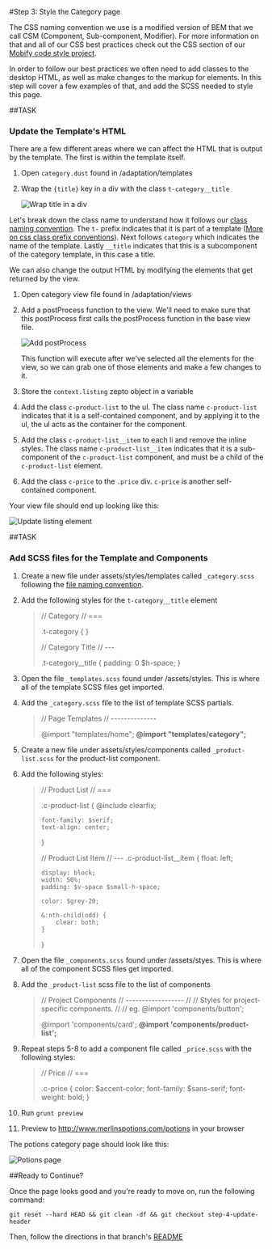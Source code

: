#Step 3: Style the Category page

The CSS naming convention we use is a modified version of BEM that we call CSM (Component, Sub-component, Modifier). For more information on that and all of our CSS best practices check out the CSS section of our [Mobify code style project](https://github.com/mobify/mobify-code-style/tree/master/css).


In order to follow our best practices we often need to add classes to the desktop HTML, as well as make changes to the markup for elements. In this step will cover a few examples of that, and add the SCSS needed to style this page.

##TASK

### Update the Template's HTML

There are a few different areas where we can affect the HTML that is output by the template. The first is within the template itself.

1. Open `category.dust` found in /adaptation/templates
2. Wrap the `{title}` key in a div with the class `t-category__title`

    ![Wrap title in a div](https://s3.amazonaws.com/uploads.hipchat.com/15359/64553/AoTbBtkdqrBznRL/Screen%20Shot%202015-01-16%20at%201.25.40%20PM.png)

Let's break down the class name to understand how it follows our [class naming convention](https://github.com/mobify/mobify-code-style/tree/master/css/class-naming-conventions#class-naming-conventions). The `t-` prefix indicates that it is part of a template ([More on css class prefix conventions](https://github.com/mobify/mobify-code-style/tree/master/css/class-naming-conventions#class-prefix-conventions)).
Next follows `category` which indicates the name of the template.
Lastly `__title` indicates that this is a subcomponent of the category template, in this case a title.

We can also change the output HTML by modifying the elements that get returned by the view.

1. Open category view file found in /adaptation/views
2. Add a postProcess function to the view. We'll need to make sure that this postProcess first calls the postProcess function in the base view file.

    ![Add postProcess](https://s3.amazonaws.com/uploads.hipchat.com/15359/64553/jcLAXHR4dtYiXsi/Screen%20Shot%202015-01-16%20at%201.27.27%20PM.png)

    This function will execute after we've selected all the elements for the view, so we can grab one of those elements and make a few changes to it.

3. Store the `context.listing` zepto object in a variable
4. Add the class `c-product-list` to the ul. The class name `c-product-list` indicates that it is a self-contained component, and by applying it to the ul, the ul acts as the container for the component.
5. Add the class `c-product-list__item` to each li and remove the inline styles. The class name `c-product-list__item` indicates that it is a sub-component of the `c-product-list` component, and must be a child of the `c-product-list` element.
6. Add the class `c-price` to the `.price` div. `c-price` is another self-contained component.

Your view file should end up looking like this:

![Update listing element](https://s3.amazonaws.com/uploads.hipchat.com/15359/64553/TFDwYRj5dy23ZRX/Screen%20Shot%202015-01-16%20at%201.28.36%20PM.png)

##TASK

### Add SCSS files for the Template and Components

1. Create a new file under assets/styles/templates called `_category.scss` following the [file naming convention](https://github.com/mobify/mobify-code-style/tree/master/css/sass-best-practices#filename-naming-convention).
2. Add the following styles for the `t-category__title` element

    > // Category
    > // ===
    >
    > .t-category {
    > }
    >
    >
    > // Category Title
    > // ---
    >
    > .t-category__title {
    >     padding: 0 $h-space;
    > }


3. Open the file `_templates.scss` found under /assets/styles. This is where all of the template SCSS files get imported.
4. Add the `_category.scss` file to the list of template SCSS partials.

    > // Page Templates
    > // --------------
    >
    > @import "templates/home";
    > **@import "templates/category";**


5. Create a new file under assets/styles/components called `_product-list.scss` for the product-list component.
6. Add the following styles:

    > // Product List
    > // ===
    >
    > .c-product-list {
    >     @include clearfix;
    >
    >     font-family: $serif;
    >     text-align: center;
    > }
    >
    >
    > // Product List Item
    > // ---
    > .c-product-list__item {
    >     float: left;
    >
    >     display: block;
    >     width: 50%;
    >     padding: $v-space $small-h-space;
    >
    >     color: $grey-20;
    >
    >     &:nth-child(odd) {
    >         clear: both;
    >     }
    > }

7. Open the file `_components.scss` found under /assets/styes. This is where all of the component SCSS files get imported.
8. Add the `_product-list` scss file to the list of components

    > // Project Components
    > // ------------------
    > //
    > // Styles for project-specific components.
    > //
    > // eg. @import 'components/button';
    >
    > @import 'components/card';
    > **@import 'components/product-list';**

9. Repeat steps 5-8 to add a component file called `_price.scss` with the following styles:

    > // Price
    > // ===
    >
    > .c-price {
    >     color: $accent-color;
    >     font-family: $sans-serif;
    >     font-weight: bold;
    > }

10. Run `grunt preview`
11. Preview to http://www.merlinspotions.com/potions in your browser

The potions category page should look like this:

![Potions page](https://s3.amazonaws.com/uploads.hipchat.com/15359/64553/sYtMKGfRqXkKOr4/Screen%20Shot%202015-01-16%20at%202.04.06%20PM.png)


##Ready to Continue?

Once the page looks good and you're ready to move on, run the following command:

```
git reset --hard HEAD && git clean -df && git checkout step-4-update-header
```

Then, follow the directions in that branch's [README](https://github.com/mobify/workshop--adaptivejs-site/blob/step-4-update-header/README.md)

